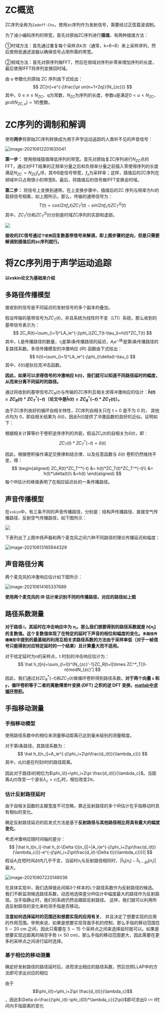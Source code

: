 # ZC概览

ZC序列全称为`Zadoff-Chu`，使用zc序列作为发射信号，需要经过正弦载波调制。

为了减小编码序列的带宽，首先对原始ZC序列进行**插值**，有两种插值方法：

①时域方法：首先通过重复每个采样点k次（通常，k=6~8）来上采样序列，然后使用低通滤波器以确保信号占用所需的带宽。

②频域方法：首先对原序列做FFT，然后在频域对序列补零来增加序列的长度，最后使用IFFT将序列变换回时域。

由 u 参数化的原始 ZC 序列由下式给出：
$$
ZC[n]=e^{-j\frac{\pi un(n+1+2q)}{N_{zc}}}
$$
其中，$0\leq n\leq N_{ZC}$，q为常数，$N_{ZC}$为序列的长度，参数u是满足$0<u<N_{ZC}，gcd(N_{ZC,u})=1$的整数。

# ZC序列的调制和解调

使用**两步**将原始ZC序列转换成为用于声学运动追踪的人类听不见的声音信号：

![image-20210612201635041](./picture/pic1.png)

**第一步：** 使用频域插值降低序列的带宽。首先对原始复ZC序列进行$N_{ZC}$点的FFT，通过对FFT结果的正频率分量之后和负频率分量之前插入零使得序列的长度满足$N_{ZC}^{'}=N_{ZC}f_s/B$，其中B是信号带宽，$f_s$为采样率；这样，插值后的ZC序列在频域中只占用很小的带宽B。最后，将插值后的信号做IFFT变换会时域。

**第二步：** 将信号上变换到通带。在上变换步骤中，插值后的ZC 序列与频率为fc的载频信号相乘，如上图所示。那么，传输的通带信号为：
$$
T(t)=cos(2\pi f_c t)ZC^I_T(t)-sin(2\pi f_ct)ZC_T^Q(t)
$$
其中，$ZC^I_T(t)$和$ZC_T^Q(t)$分别是时域ZC序列的实部和虚部。

<img src="./picture/pic4.png">

**接收的ZC信号通过`下变换`回复数基带信号来解调，即上图步骤的逆向，但是只需要解调到插值后的zc序列就行。**

# 将ZC序列用于声学运动追踪

**以vskin论文为基础来介绍**

## 多路径传播模型

接收到的信号是不同延迟的发射信号的多个副本的叠加。

假设传输的基带信号为$ZC_T(t)$，并且系统为线性时不变（LTI）系统，那么收到的基带信号表示为：
$$
ZC_R(t)=\sum_{i=1}^LA_ie^{-j\phi_i}ZC_T(t-\tau_i)=h(t)*ZC_T(t)
$$
其中，L是传播路径的数量，$\tau_i$是第i条传播路径的延迟，$A_ie^{-j\phi_i}$是第i条传播路径的复路径系数。多径传播模型的冲激响应 (IR) 函数由下式给出：
$$
h(t)=\sum_{i=1}^LA_ie^{-j\phi_i}\delta(t-\tau_i)
$$
其中，$\delta(t)$是狄拉克冲击函数。

**因此，如果可以求得信号的冲激响应 h(t)，我们就可以知道不同路径延时的幅度，从而来分离不同延时的路径。**

通过将收到的基带信号$ZC_R(t)$与传输的ZC序列互相关求得冲激响应的估计：**$\hat h(t)=ZC_R(t)*ZC_T^*(-t)$（论文中是$\hat h(t)=ZC_R^*(-t)*ZC_T(t)$）。**

由于ZC序列良好的循环自相关特性，ZC序列自相关只在 t = 0 是不为 0 的， 其他点均为 0，即自相关结果为 $\delta(t)$，因此$\hat h(t)$提供了冲激函数的良好的近似。证明如下：

根据相关计算等价于卷积逆序序列的共轭，假设$ZC_t(t)$的自相关为$\delta(t)$，即：$$ZC_T(t)*ZC^*_T(-t)=\delta(t)$$

因此，根据卷积操作满足交换律和结合律，以及任意函数与 $\delta(t)$ 卷积仍然维持不变，得：
$$
\begin{aligned}
ZC_R(t)*ZC_T^*(-t) &= h(t)*ZC_T(t)*ZC_T^*(-t)\\
&= h(t)*\delta(t)\\
&=h(t)
\end{aligned}
$$
每个IR估计的峰值表明了在相应延迟处的一条传播路径。

## 声音传播模型

在`vskin`中，有三条不同的声音传播路径，分别是：结构声传播路径、直接空气传播路径、反射空气传播路径，如下图所示：

<img src="./picture/pic2.png">

下表列出了上图中扬声器和两个麦克风之间六种不同路径的理论传播延迟和幅度：

![image-20210613165944329](./picture/pic3.png)

## 声音路径分离

两个麦克风的冲激响应估计如下图所示：

![image-20210614165337689](./picture/pic5.png)



**使用两个麦克风的 IR 估计来识别不同的传播路径，对应的路径如上图**

## 路径系数测量

**对于路径 i，其延时在冲击响应中为 $n_i$，那么我们想要得到的路径系数就是 $h[n_i ]$ 的复数值。**这个复数值体现了在特定的延时下声音的相位和幅度的变化。**`多路径传播模型`中提到的最基础的利用互相关求路径系数的方法由于采样率低（对于⼀帧信号只能得到对应特定延时的⼀个结果）且计算量大而不适用。**

对于给定延时为n的采样点，t 时刻的冲击响应估计为：
$$
\hat h_t[n]=\sum_{l=0}^{N_{zc}'-1}ZC_R[t+l]\times ZC^*_T[(l-n)modN_{zc}']
$$
因此，我们通过对$ZC_R^*(-t)$和$ZC_T(t)$做循环卷积得到路径系数。**对于两个向量 `x` 和 `y`，循环卷积等于二者的离散傅里叶变换 (DFT) 之积的逆 DFT 变换，[matlab中求循环卷积](https://ww2.mathworks.cn/help/signal/ug/linear-and-circular-convolution.html)。**

## 手指移动测量

### 手指移动模型

使用路径系数中的相位来测量移动距离已达到毫米级别的测量精度。

对于第i条路径，其路径系数为：
$$
\hat h_t[n_i]=A_ie^{-j(\phi_i+2\pi\frac{d_i(t)}{\lambda_c})}
$$
其中，$d_i(t)$是在时刻t时的路径距离。

因此对于路径i的相位为$\phi_i(t)=\phi_i+2\pi \frac{d_i(t)}{\lambda_c}$。当距离$d_i(t)$改变一个波长$\lambda_c=c/f_c$时，相位改变$2\pi$。

### 估计反射路径延时

由于自相关函数的主瓣宽度不可忽略，靠近反射路径的多个IR估计在手指移动时具有相似的变化。

确定反射路径延迟的启发式方法是基于**反射路径与其他路径相比将具有最大的幅度变化**。

考虑冲激响应随时间轴的差分：
$$
|\hat h_t[n_i]-\hat h_{t-\Delta t}[n_i]|=|A_i(e^{-j(\phi_i+2\pi\frac{d_i(t)}{\lambda_c})}-e^{-j(\phi_i+2\pi\frac{d_i(t-\Delta t)}{\lambda_c})})|
$$
假设$A_i$在短时间$\Delta t$内几乎不变，当延时$n_i$与反射路径相同时，$|\hat h_t[n_i]-\hat h_{t-\Delta t}[n_i]|$最大。

![image-20210907220148038](./picture/pic6.png)

在具体实现中，我们选择彼此间隔3个样本的L个路径系数作为反射路径的候选。我们不断监测候选路径系数，动态地选择差分IR估计中幅度最大的路径作为反射路径。当手指静止时，我们的系统仍然会跟踪反射路径。 这样，我们就可以利用所选反射路径的变化来检测手指是否移动。

**注意如何选择延时的范围还和想要实现的应用有关**， 并且决定了想要实现的应用的作用范围。举例来说，如果是想要实现背面手机的控制，那么手指的移动范围在 5 ∼ 20 cm 之间，因此只需要在 5 ∼ 15 个采样点之间来选择延时就可以。如果是想要实现远距离的隔空手势 (< 50 cm)，那么手指的移动范围更大，因此需要在更多的采样点之间进行延时选择。

### 基于相位的移动测量

确定好发射路径的路径延时后，进而求出相应的路径系数，然后仿照LLAP中的方法即可求出对应的相位

由于$$\phi_i(t)=\phi_i+2\pi \frac{d_i(t)}{\lambda_c}$$，因此$\Delta d=\frac{(\phi_i(t)-\phi_i(0))*\lambda_c}{2\pi}$即可求出$0{\backsim} t$时间内手指距离的变化



